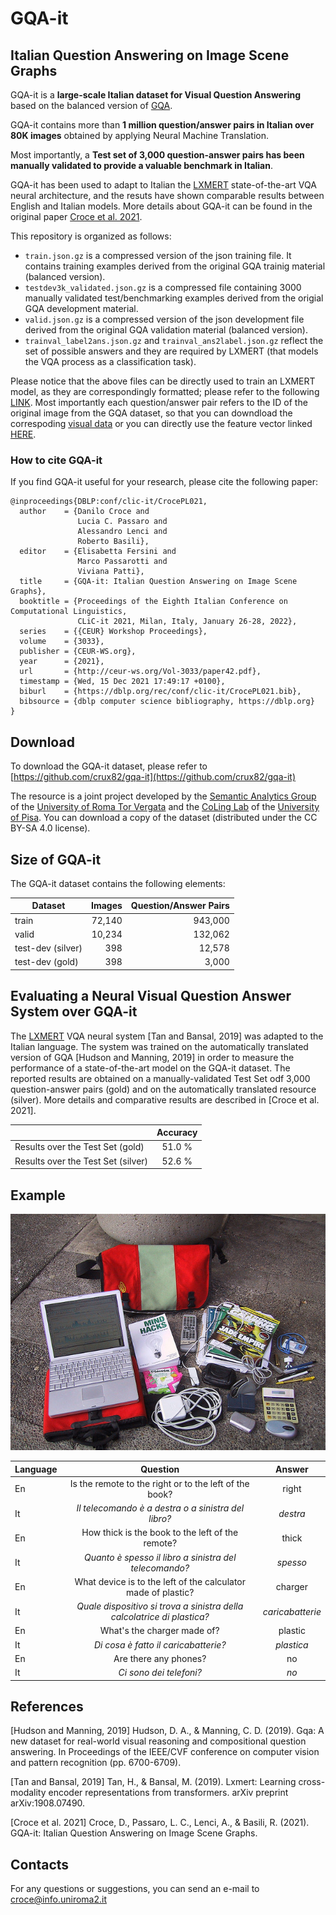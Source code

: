 # GQA-it
## Italian Question Answering on Image Scene Graphs

GQA-it is a **large-scale Italian dataset for Visual Question Answering** based on the balanced version of [GQA](https://cs.stanford.edu/people/dorarad/gqa/about.html).

GQA-it contains more than **1 million question/answer pairs in Italian over 80K images** obtained by applying Neural Machine Translation. 

Most importantly, a **Test set of 3,000 question-answer pairs has been manually validated to provide a valuable benchmark in Italian**.

GQA-it has been used to adapt to Italian the [LXMERT](https://github.com/airsplay/lxmert) state-of-the-art VQA neural architecture, and the resuts have shown comparable results between English and Italian models. More details about GQA-it can be found in the original paper [Croce et al. 2021](http://ceur-ws.org/Vol-3033/paper42.pdf).


This repository is organized as follows:

* `train.json.gz` is a compressed version of the json training file. It contains training examples derived from the original GQA trainig material (balanced version).
* `testdev3k_validated.json.gz` is a compressed file containing  3000 manually validated test/benchmarking examples derived from the origial GQA development material. 
* `valid.json.gz` is a compressed version of the json development file derived from the original GQA validation material (balanced version).
* `trainval_label2ans.json.gz` and `trainval_ans2label.json.gz` reflect the set of possible answers and they are required by LXMERT (that models the VQA process as a classification task).

Please notice that the above files can be directly used to train an LXMERT model, as they are correspondingly formatted; please refer to the following [LINK](https://github.com/airsplay/lxmert#gqa). Most importantly each question/answer pair refers to the ID of the original image from the GQA dataset, so that you can downdload the correspoding [visual data](https://cs.stanford.edu/people/dorarad/gqa/download.html) or you can directly use the feature vector linked [HERE](https://github.com/airsplay/lxmert#gqa).


### How to cite GQA-it

If you find GQA-it useful for your research, please cite the following paper:

~~~~
@inproceedings{DBLP:conf/clic-it/CrocePL021,
  author    = {Danilo Croce and
               Lucia C. Passaro and
               Alessandro Lenci and
               Roberto Basili},
  editor    = {Elisabetta Fersini and
               Marco Passarotti and
               Viviana Patti},
  title     = {GQA-it: Italian Question Answering on Image Scene Graphs},
  booktitle = {Proceedings of the Eighth Italian Conference on Computational Linguistics,
               CLiC-it 2021, Milan, Italy, January 26-28, 2022},
  series    = {{CEUR} Workshop Proceedings},
  volume    = {3033},
  publisher = {CEUR-WS.org},
  year      = {2021},
  url       = {http://ceur-ws.org/Vol-3033/paper42.pdf},
  timestamp = {Wed, 15 Dec 2021 17:49:17 +0100},
  biburl    = {https://dblp.org/rec/conf/clic-it/CrocePL021.bib},
  bibsource = {dblp computer science bibliography, https://dblp.org}
}
~~~~


## Download

To download the GQA-it dataset, please refer to [https://github.com/crux82/gqa-it](https://github.com/crux82/gqa-it)

The resource is a joint project developed by the [Semantic Analytics Group](http://sag.art.uniroma2.it) of
the [University of Roma Tor Vergata](http://web.uniroma2.it/home) and the [CoLing Lab](https://colinglab.fileli.unipi.it) of the [University of Pisa](https://www.unipi.it). 
You can download a copy of the dataset (distributed under the CC BY-SA 4.0 license).

## Size of GQA-it

The GQA-it dataset contains the following elements:

| Dataset | Images | Question/Answer Pairs |
| -------------- | --------------: | --------------: |
| train  | 72,140 | 943,000 |
| valid  | 10,234 | 132,062 |
| test-dev (silver) | 398 |12,578 |
| test-dev (gold) | 398 | 3,000 |
				

## Evaluating a Neural Visual Question Answer System over GQA-it

The [LXMERT](https://github.com/airsplay/lxmert) VQA neural system [Tan and Bansal, 2019] was adapted to the Italian language. The system was trained on the automatically translated version of GQA [Hudson and Manning, 2019] in order to measure the performance of a state-of-the-art model on the GQA-it dataset. The reported results are obtained on a manually-validated Test Set odf 3,000 question-answer pairs (gold) and on the automatically translated resource (silver).
More details and comparative results are described in [Croce et al. 2021]. 


| | Accuracy |
| --- | :---: |
|Results over the Test  Set (gold) | 51.0 % |
|Results over the Test  Set (silver) | 52.6 % |


## Example
![](img/n90294.jpg)

| Language | Question | Answer |
| --- | :---: | :---: |
| En | Is the remote to the right or to the left of the book? | right |
| It | _Il telecomando è a destra o a sinistra del libro?_ | _destra_ |
| En | How thick is the book to the left of the remote? | thick | 
| It | _Quanto è spesso il libro a sinistra del telecomando?_ | _spesso_ |
| En | What device is to the left of the calculator made of plastic?| charger |
| It | _Quale dispositivo si trova a sinistra della calcolatrice di plastica?_ | _caricabatterie_ |
| En | What's the charger made of? | plastic |
| It | _Di cosa è fatto il caricabatterie?_ | _plastica_ |
| En | Are there any phones? | no |
| It | _Ci sono dei telefoni?_ | _no_ |


  
## References

[Hudson and Manning, 2019] Hudson, D. A., & Manning, C. D. (2019). Gqa: A new dataset for real-world visual reasoning and compositional question answering. In Proceedings of the IEEE/CVF conference on computer vision and pattern recognition (pp. 6700-6709).

[Tan and Bansal, 2019] Tan, H., & Bansal, M. (2019). Lxmert: Learning cross-modality encoder representations from transformers. arXiv preprint arXiv:1908.07490.

[Croce et al. 2021] Croce, D., Passaro, L. C., Lenci, A., & Basili, R. (2021). GQA-it: Italian Question Answering on Image Scene Graphs.

## Contacts

For any questions or suggestions, you can send an e-mail to <croce@info.uniroma2.it>

